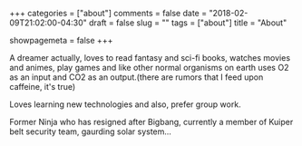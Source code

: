 +++
categories = ["about"]
comments = false
date = "2018-02-09T21:02:00-04:30"
draft = false
slug = ""
tags = ["about"]
title = "About"

showpagemeta = false
+++

A dreamer actually, loves to read fantasy and sci-fi books, watches movies and animes, play games and like other normal organisms on earth uses O2 as an input and CO2 as an output.(there are rumors that I feed upon caffeine, it's true)  

Loves learning new technologies and also, prefer group work. 

Former Ninja who has resigned after Bigbang, currently a member of Kuiper belt security team, gaurding solar system...  


